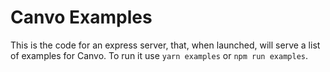 # Canvo Examples

This is the code for an express server, that, when launched, will serve a list of examples for Canvo.
To run it use `yarn examples` or `npm run examples`.